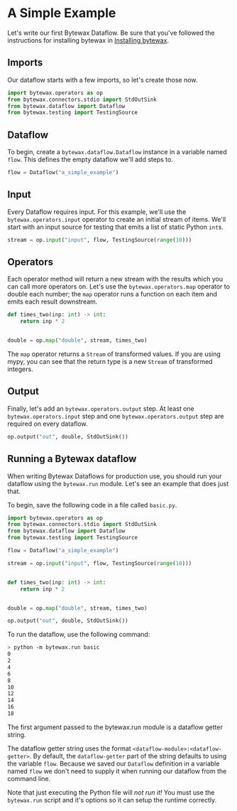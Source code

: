 # A Simple Example

Let's write our first Bytewax Dataflow. Be sure that you've followed the instructions
for installing bytewax in [Installing bytewax](/docs/articles/getting-started/installation.md).

## Imports

Our dataflow starts with a few imports, so let's create those now.

```python
import bytewax.operators as op
from bytewax.connectors.stdio import StdOutSink
from bytewax.dataflow import Dataflow
from bytewax.testing import TestingSource
```

## Dataflow

To begin, create a `bytewax.dataflow.Dataflow` instance in a variable named
`flow`. This defines the empty dataflow we'll add steps to.

```python
flow = Dataflow("a_simple_example")
```

## Input

Every Dataflow requires input. For this example, we'll use the `bytewax.operators.input`
operator to create an initial stream of items. We'll start with an input source for testing
that emits a list of static Python `int`s.


```python
stream = op.input("input", flow, TestingSource(range(10)))
```

## Operators

Each operator method will return a new stream with the results which you can
call more operators on. Let's use the `bytewax.operators.map` operator to double
each number; the `map` operator runs a function on each item and emits each
result downstream.

```python
def times_two(inp: int) -> int:
    return inp * 2


double = op.map("double", stream, times_two)
```

The `map` operator returns a `Stream` of transformed values. If you are using mypy, you
can see that the return type is a new `Stream` of transformed integers.

## Output

Finally, let's add an `bytewax.operators.output` step. At least one
`bytewax.operators.input` step and one `bytewax.operators.output` step
are required on every dataflow.

```python
op.output("out", double, StdOutSink())
```

## Running a Bytewax dataflow

When writing Bytewax Dataflows for production use, you should run your dataflow using the
`bytewax.run` module. Let's see an example that does just that.

To begin, save the following code in a file called `basic.py`.

```python
import bytewax.operators as op
from bytewax.connectors.stdio import StdOutSink
from bytewax.dataflow import Dataflow
from bytewax.testing import TestingSource

flow = Dataflow("a_simple_example")

stream = op.input("input", flow, TestingSource(range(10)))


def times_two(inp: int) -> int:
    return inp * 2


double = op.map("double", stream, times_two)

op.output("out", double, StdOutSink())
```
To run the dataflow, use the following command:

```bash
> python -m bytewax.run basic
0
2
4
6
8
10
12
14
16
18
```

The first argument passed to the bytewax.run module is a dataflow getter string.

The dataflow getter string uses the format `<dataflow-module>:<dataflow-getter>`.
By default, the `dataflow-getter` part of the string defaults to using
the variable `flow`. Because we saved our `Dataflow` definition in a variable
named `flow` we don't need to supply it when running our dataflow from the
command line.

Note that just executing the Python file will _not run it!_ You must
use the `bytewax.run` script and it's options so it can setup the
runtime correctly.
